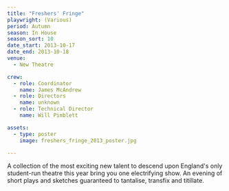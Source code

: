 ```yaml
---
title: "Freshers' Fringe"
playwright: (Various)
period: Autumn
season: In House
season_sort: 10
date_start: 2013-10-17
date_end: 2013-10-18
venue:
  - New Theatre

crew:
  - role: Coordinator
    name: James McAndrew
  - role: Directors
    name: unknown
  - role: Technical Director
    name: Will Pimblett

assets:
  - type: poster
    image: freshers_fringe_2013_poster.jpg

---
```

A collection of the most exciting new talent to descend upon England's only student-run theatre this year bring you one electrifying show. An evening of short plays and sketches guaranteed to tantalise, transfix and titillate.
